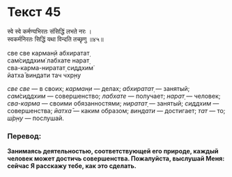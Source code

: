 # Текст 45

स्वे स्वे कर्मण्यभिरतः संसिद्धिं लभते नरः ।  
स्वकर्मनिरतः सिद्धिं यथा विन्दति तच्छृणु ॥४५॥

све све карман̣й абхиратат̣  
сам̇сиддхим̇ лабхате нарат̣  
сва-карма-ниратат̣ сиддхим̇  
йатха̄ виндати тач чхр̣н̣у

_све све_ — в своих; _карман̣и_ — делах; _абхиратат̣_ — занятый; _сам̇сиддхим_ — совершенство; _лабхате_ — получает; _нарат̣_ — человек; _сва-карма_ — своими обязанностями; _ниратат̣_ — занятый; _сиддхим_ — совершенства; _йатха̄_ — каким образом; _виндати_ — достигает; _тат_ — то; _ш́р̣н̣у_ — послушай.

### Перевод:

**Занимаясь деятельностью, соответствующей его природе, каждый человек может достичь совершенства. Пожалуйста, выслушай Меня: сейчас Я расскажу тебе, как это сделать.**
